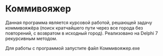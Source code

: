 # Коммивояжер
Данная программа является курсовой работой, решающей задачу коммивояжёра (поиск кратчайшего пути через все города без повторений, с возвратом в исходный город). 
Реализовано на Delphi 7 рекурсивным методом.

Для работы с программой запустите файл Коммивояжер.exe
